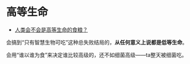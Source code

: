 # 高等生命

- [人类会不会是高等生命的食粮？](https://www.zhihu.com/question/437634338/answer/1757458110)


会搞到“只有智慧生物可吃”这种总失败结局的，**从任何意义上说都是低等生命**。

会用“谁以谁为食”来决定谁比较高级的，还不如细菌高级——ta整天被细菌吃。